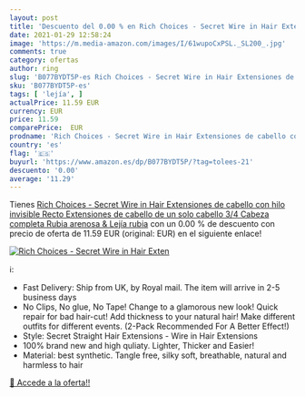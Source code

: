 ```yaml
---
layout: post
title: 'Descuento del 0.00 % en Rich Choices - Secret Wire in Hair Exten'
date: 2021-01-29 12:58:24
image: 'https://m.media-amazon.com/images/I/61wupoCxPSL._SL200_.jpg'
comments: true
category: ofertas
author: ring
slug: 'B077BYDT5P-es Rich Choices - Secret Wire in Hair Extensiones de cabello...'
sku: 'B077BYDT5P-es'
tags: [ 'lejía', ]
actualPrice: 11.59 EUR
currency: EUR
price: 11.59
comparePrice:  EUR
prodname: 'Rich Choices - Secret Wire in Hair Extensiones de cabello con hilo invisible Recto Extensiones de cabello de un solo cabello 3/4 Cabeza completa Rubia arenosa & Lejía rubia'
country: 'es'
flag: '🇪🇸'
buyurl: 'https://www.amazon.es/dp/B077BYDT5P/?tag=tolees-21'
descuento: '0.00'
average: '11.29'
---
```


Tienes [Rich Choices - Secret Wire in Hair Extensiones de cabello con hilo invisible Recto Extensiones de cabello de un solo cabello 3/4 Cabeza completa Rubia arenosa & Lejía rubia](https://www.amazon.es/dp/B077BYDT5P/?tag=tolees-21) con un 0.00 % de descuento con precio de oferta de 11.59 EUR (original:  EUR) en el siguiente enlace!

[![Rich Choices - Secret Wire in Hair Exten](https://m.media-amazon.com/images/I/61wupoCxPSL._SL200_.jpg)](https://www.amazon.es/dp/B077BYDT5P/?tag=tolees-21)

ℹ️:

- Fast Delivery: Ship from UK, by Royal mail. The item will arrive in 2-5 business days
- No Clips, No glue, No Tape! Change to a glamorous new look! Quick repair for bad hair-cut! Add thickness to your natural hair! Make different outfits for different events. (2-Pack Recommended For A Better Effect!)
- Style: Secret Straight Hair Extensions - Wire in Hair Extensions
- 100% brand new and high quliaty. Lighter, Thicker and Easier!
- Material: best synthetic. Tangle free, silky soft, breathable, natural and harmless to hair

[🛒 Accede a la oferta!!](https://www.amazon.es/dp/B077BYDT5P/?tag=tolees-21)
